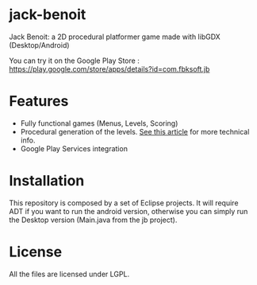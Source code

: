 jack-benoit
===========

Jack Benoit: a 2D procedural platformer game made with libGDX (Desktop/Android)

You can try it on the Google Play Store : https://play.google.com/store/apps/details?id=com.fbksoft.jb

Features
========

* Fully functional games (Menus, Levels, Scoring)
* Procedural generation of the levels. [See this article](http://blog.scramcode.com/post/10/procedural-level-generation-for-a-2d-platformer) for more technical info.
* Google Play Services integration

Installation
============

This repository is composed by a set of Eclipse projects. It will require ADT if you want to run the android version, 
otherwise you can simply run the Desktop version (Main.java from the jb project).

License
=======

All the files are licensed under LGPL. 
